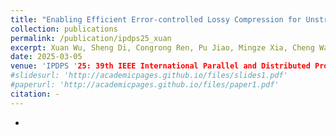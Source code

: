 ```yaml
---
title: "Enabling Efficient Error-controlled Lossy Compression for Unstructured Scientific Data"
collection: publications
permalink: /publication/ipdps25_xuan
excerpt: Xuan Wu, Sheng Di, Congrong Ren, Pu Jiao, Mingze Xia, Cheng Wang, Hanqi Guo, Xin Liang, and Franck Cappello
date: 2025-03-05
venue: 'IPDPS '25: 39th IEEE International Parallel and Distributed Processing Symposium'
#slidesurl: 'http://academicpages.github.io/files/slides1.pdf'
#paperurl: 'http://academicpages.github.io/files/paper1.pdf'
citation: -
---
```

-

